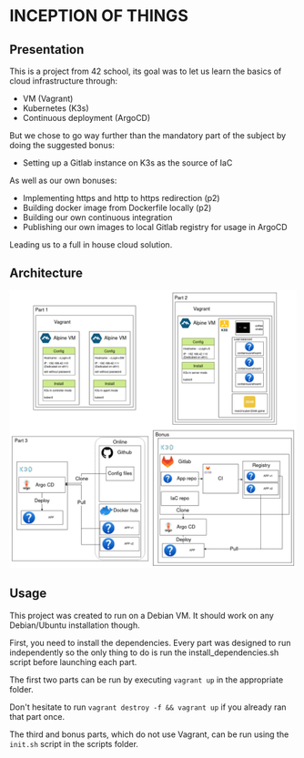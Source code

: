 # INCEPTION OF THINGS

## Presentation

This is a project from 42 school, its goal was to let us learn the basics of cloud infrastructure through:

- VM (Vagrant)
- Kubernetes (K3s)
- Continuous deployment (ArgoCD)

But we chose to go way further than the mandatory part of the subject by doing the suggested bonus:

- Setting up a Gitlab instance on K3s as the source of IaC

As well as our own bonuses:

- Implementing https and http to https redirection (p2)
- Building docker image from Dockerfile locally (p2)
- Building our own continuous integration
- Publishing our own images to local Gitlab registry for usage in ArgoCD

Leading us to a full in house cloud solution.

## Architecture
![architecture](.git-assets/architecture.png)

## Usage


This project was created to run on a Debian VM. It should work on any Debian/Ubuntu installation though.

First, you need to install the dependencies. Every part was designed to run independently so the only thing to do is run the install_dependencies.sh script before launching each part.

The first two parts can be run by executing `vagrant up` in the appropriate folder.

Don't hesitate to run `vagrant destroy -f && vagrant up` if you already ran that part once.

The third and bonus parts, which do not use Vagrant, can be run using the `init.sh` script in the scripts folder.
